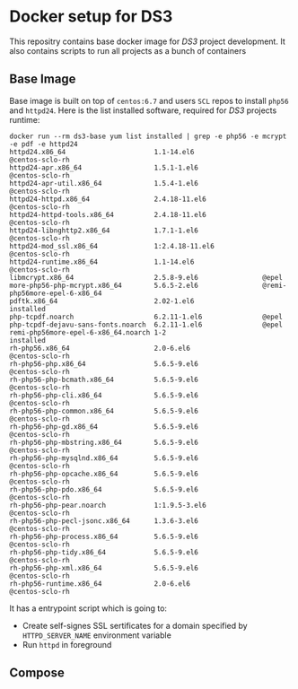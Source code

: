 # Docker setup for DS3

This repositry contains base docker image for *DS3* project development. It also contains scripts to run all projects as a bunch of containers

## Base Image

Base image is built on top of `centos:6.7` and users `SCL` repos to install `php56` and `httpd24`. Here is the list installed software, required for *DS3* projects runtime:

```
docker run --rm ds3-base yum list installed | grep -e php56 -e mcrypt -e pdf -e httpd24
httpd24.x86_64                      1.1-14.el6                 @centos-sclo-rh
httpd24-apr.x86_64                  1.5.1-1.el6                @centos-sclo-rh
httpd24-apr-util.x86_64             1.5.4-1.el6                @centos-sclo-rh
httpd24-httpd.x86_64                2.4.18-11.el6              @centos-sclo-rh
httpd24-httpd-tools.x86_64          2.4.18-11.el6              @centos-sclo-rh
httpd24-libnghttp2.x86_64           1.7.1-1.el6                @centos-sclo-rh
httpd24-mod_ssl.x86_64              1:2.4.18-11.el6            @centos-sclo-rh
httpd24-runtime.x86_64              1.1-14.el6                 @centos-sclo-rh
libmcrypt.x86_64                    2.5.8-9.el6                @epel
more-php56-php-mcrypt.x86_64        5.6.5-2.el6                @remi-php56more-epel-6-x86_64
pdftk.x86_64                        2.02-1.el6                 installed
php-tcpdf.noarch                    6.2.11-1.el6               @epel
php-tcpdf-dejavu-sans-fonts.noarch  6.2.11-1.el6               @epel
remi-php56more-epel-6-x86_64.noarch 1-2                        installed
rh-php56.x86_64                     2.0-6.el6                  @centos-sclo-rh
rh-php56-php.x86_64                 5.6.5-9.el6                @centos-sclo-rh
rh-php56-php-bcmath.x86_64          5.6.5-9.el6                @centos-sclo-rh
rh-php56-php-cli.x86_64             5.6.5-9.el6                @centos-sclo-rh
rh-php56-php-common.x86_64          5.6.5-9.el6                @centos-sclo-rh
rh-php56-php-gd.x86_64              5.6.5-9.el6                @centos-sclo-rh
rh-php56-php-mbstring.x86_64        5.6.5-9.el6                @centos-sclo-rh
rh-php56-php-mysqlnd.x86_64         5.6.5-9.el6                @centos-sclo-rh
rh-php56-php-opcache.x86_64         5.6.5-9.el6                @centos-sclo-rh
rh-php56-php-pdo.x86_64             5.6.5-9.el6                @centos-sclo-rh
rh-php56-php-pear.noarch            1:1.9.5-3.el6              @centos-sclo-rh
rh-php56-php-pecl-jsonc.x86_64      1.3.6-3.el6                @centos-sclo-rh
rh-php56-php-process.x86_64         5.6.5-9.el6                @centos-sclo-rh
rh-php56-php-tidy.x86_64            5.6.5-9.el6                @centos-sclo-rh
rh-php56-php-xml.x86_64             5.6.5-9.el6                @centos-sclo-rh
rh-php56-runtime.x86_64             2.0-6.el6                  @centos-sclo-rh
```

It has a entrypoint script which is going to:
- Create self-signes SSL sertificates for a domain specified by `HTTPD_SERVER_NAME` environment variable
- Run `httpd` in foreground

## Compose
